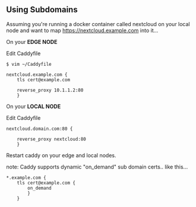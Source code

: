 ## Using Subdomains


Assuming you're running a docker container called nextcloud on your local node and want to map https://nextcloud.example.com into it...

On your **EDGE NODE**

Edit Caddyfile
```
$ vim ~/Caddyfile

nextcloud.example.com {
	tls cert@example.com

	reverse_proxy 10.1.1.2:80
	}
```

On your **LOCAL NODE**

Edit Caddyfile
```
nextcloud.domain.com:80 {

	reverse_proxy nextcloud:80
	}
```

Restart caddy on your edge and local nodes.

note: Caddy supports dynamic "on_demand" sub domain certs.. like this...
```
*.example.com {
	tls cert@example.com {
		on_demand
		}
	}
```


